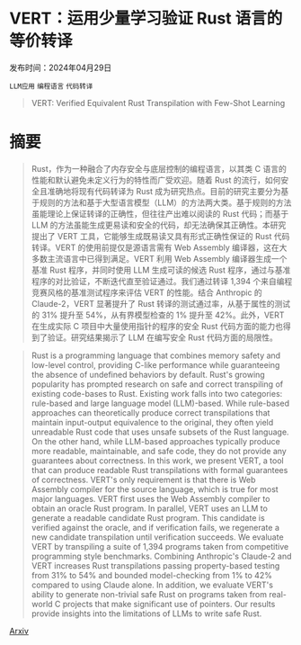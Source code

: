# VERT：运用少量学习验证 Rust 语言的等价转译

发布时间：2024年04月29日

`LLM应用` `编程语言` `代码转译`

> VERT: Verified Equivalent Rust Transpilation with Few-Shot Learning

# 摘要

> Rust，作为一种融合了内存安全与底层控制的编程语言，以其类 C 语言的性能和默认避免未定义行为的特性而广受欢迎。随着 Rust 的流行，如何安全且准确地将现有代码转译为 Rust 成为研究热点。目前的研究主要分为基于规则的方法和基于大型语言模型（LLM）的方法两大类。基于规则的方法虽能理论上保证转译的正确性，但往往产出难以阅读的 Rust 代码；而基于 LLM 的方法虽能生成更易读和安全的代码，却无法确保其正确性。本研究提出了 VERT 工具，它能够生成既易读又具有形式正确性保证的 Rust 代码转译。VERT 的使用前提仅是源语言需有 Web Assembly 编译器，这在大多数主流语言中已得到满足。VERT 利用 Web Assembly 编译器生成一个基准 Rust 程序，并同时使用 LLM 生成可读的候选 Rust 程序，通过与基准程序的对比验证，不断迭代直至验证通过。我们通过转译 1,394 个来自编程竞赛风格的基准测试程序来评估 VERT 的性能。结合 Anthropic 的 Claude-2，VERT 显著提升了 Rust 转译的测试通过率，从基于属性的测试的 31% 提升至 54%，从有界模型检查的 1% 提升至 42%。此外，VERT 在生成实际 C 项目中大量使用指针的程序的安全 Rust 代码方面的能力也得到了验证。研究结果揭示了 LLM 在编写安全 Rust 代码方面的局限性。

> Rust is a programming language that combines memory safety and low-level control, providing C-like performance while guaranteeing the absence of undefined behaviors by default. Rust's growing popularity has prompted research on safe and correct transpiling of existing code-bases to Rust. Existing work falls into two categories: rule-based and large language model (LLM)-based. While rule-based approaches can theoretically produce correct transpilations that maintain input-output equivalence to the original, they often yield unreadable Rust code that uses unsafe subsets of the Rust language. On the other hand, while LLM-based approaches typically produce more readable, maintainable, and safe code, they do not provide any guarantees about correctness. In this work, we present VERT, a tool that can produce readable Rust transpilations with formal guarantees of correctness. VERT's only requirement is that there is Web Assembly compiler for the source language, which is true for most major languages. VERT first uses the Web Assembly compiler to obtain an oracle Rust program. In parallel, VERT uses an LLM to generate a readable candidate Rust program. This candidate is verified against the oracle, and if verification fails, we regenerate a new candidate transpilation until verification succeeds. We evaluate VERT by transpiling a suite of 1,394 programs taken from competitive programming style benchmarks. Combining Anthropic's Claude-2 and VERT increases Rust transpilations passing property-based testing from 31% to 54% and bounded model-checking from 1% to 42% compared to using Claude alone. In addition, we evaluate VERT's ability to generate non-trivial safe Rust on programs taken from real-world C projects that make significant use of pointers. Our results provide insights into the limitations of LLMs to write safe Rust.

[Arxiv](https://arxiv.org/abs/2404.18852)
